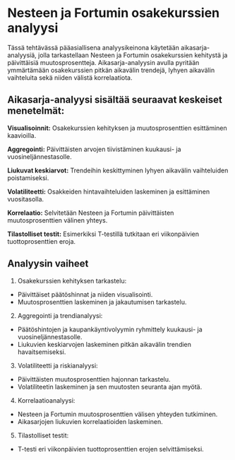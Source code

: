 # Nesteen ja Fortumin osakekurssien analyysi
Tässä tehtävässä pääasiallisena analyysikeinona käytetään aikasarja-analyysiä, jolla tarkastellaan Nesteen ja Fortumin osakekurssien kehitystä ja päivittäisiä muutosprosentteja. Aikasarja-analyysin avulla pyritään ymmärtämään osakekurssien pitkän aikavälin trendejä, lyhyen aikavälin vaihteluita sekä niiden välistä korrelaatiota.

## Aikasarja-analyysi sisältää seuraavat keskeiset menetelmät:

**Visualisoinnit:** Osakekurssien kehityksen ja muutosprosenttien esittäminen kaavioilla.

**Aggregointi:** Päivittäisten arvojen tiivistäminen kuukausi- ja vuosineljännestasolle.

**Liukuvat keskiarvot:** Trendeihin keskittyminen lyhyen aikavälin vaihteluiden poistamiseksi.

**Volatiliteetti:** Osakkeiden hintavaihteluiden laskeminen ja esittäminen vuositasolla.

**Korrelaatio:** Selvitetään Nesteen ja Fortumin päivittäisten muutosprosenttien välinen yhteys.

**Tilastolliset testit:** Esimerkiksi T-testillä tutkitaan eri viikonpäivien tuottoprosenttien eroja.


## Analyysin vaiheet
1. Osakekurssien kehityksen tarkastelu:
* Päivittäiset päätöshinnat ja niiden visualisointi.
* Muutosprosenttien laskeminen ja jakautumisen tarkastelu.
2. Aggregointi ja trendianalyysi:
* Päätöshintojen ja kaupankäyntivolyymin ryhmittely kuukausi- ja vuosineljännestasolle.
* Liukuvien keskiarvojen laskeminen pitkän aikavälin trendien havaitsemiseksi.
3. Volatiliteetti ja riskianalyysi:
* Päivittäisten muutosprosenttien hajonnan tarkastelu.
* Volatiliteetin laskeminen ja sen muutosten seuranta ajan myötä.
4. Korrelaatioanalyysi:
* Nesteen ja Fortumin muutosprosenttien välisen yhteyden tutkiminen.
* Aikasarjojen liukuvien korrelaatioiden laskeminen.
5. Tilastolliset testit:
* T-testi eri viikonpäivien tuottoprosenttien erojen selvittämiseksi.
